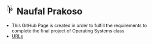 # <img src="Logo.png" width="32"> Naufal Prakoso

* This GitHub Page is created in order to fulfill the requirements to complete the final project of Operating Systems class
* [URLs](URLs/)
